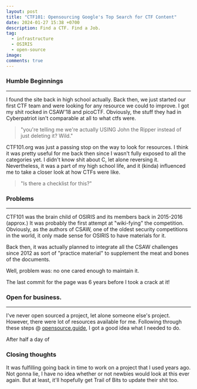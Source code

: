 ```yaml
---
layout: post
title: "CTF101: Opensourcing Google's Top Search for CTF Content"
date: 2024-01-27 15:38 +0700
description: Find a CTF. Find a Job.
tag:
  - infrastructure
  - OSIRIS
  - open-source
image:
comments: true
---
```


### Humble Beginnings
---

I found the site back in high school actually. Back then, we just started our first CTF team and were looking for any resource we could to improve. I got my shit rocked in CSAW'18 and picoCTF. Obviously, the stuff they had in Cyberpatriot isn't comparable at all to what ctfs were. 

> "you're telling me we're actually USING John the Ripper instead of just deleting it? Wild."

CTF101.org was just a passing stop on the way to look for resources. I think it was pretty useful for me back then since I wasn't fully exposed to all the categories yet. I didn't know shit about C, let alone reversing it. Nevertheless, it was a part of my high school life, and it (kinda) influenced me to take a closer look at how CTFs were like.

> "Is there a checklist for this?"

### Problems 
---

CTF101 was the brain child of OSIRIS and its members back in 2015-2016 (approx.) It was probably the first attempt at "wiki-fying" the competition. Obviously, as the authors of CSAW, one of the oldest security competitions in the world, it only made sense for OSIRIS to have materials for it. 

Back then, it was actually planned to integrate all the CSAW challenges since 2012 as sort of "practice material" to supplement the meat and bones of the documents.

Well, problem was: no one cared enough to maintain it. 

The last commit for the page was 6 years before I took a crack at it!




### Open for business.
---
I've never open sourced a project, let alone someone else's project. However, there were lot of resources available for me. Following through these steps @ [opensource.guide](https://opensource.guide/starting-a-project/), I got a good idea what I needed to do. 

After half a day of 


### Closing thoughts

It was fulfilling going back in time to work on a project that I used years ago. Not gonna lie, I have no idea whether or not newbies would look at this ever again. But at least, it'll hopefully get Trail of Bits to update their shit too.

